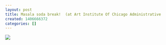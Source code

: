 ```yaml
---
layout: post
title: Masala soda break!  (at Art Institute Of Chicago Administrative Offices)
created: 1406666372
categories: []
---
```

<img src="http://38.media.tumblr.com/77eab32dba3e8d1c2ec47fcd08f34199/tumblr_n9hqpwI0qm1rsr8w3o1_500.jpg"/><br/><br/>
